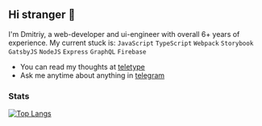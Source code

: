 ## Hi stranger 👋

I'm Dmitriy, a web-developer and ui-engineer with overall 6+ years of experience. My current stuck is: `JavaScript` `TypeScript` `Webpack` `Storybook` `GatsbyJS` `NodeJS` `Express` `GraphQL` `Firebase`

- You can read my thoughts at [teletype](https://teletype.in/@boost)
- Ask me anytime about anything in [telegram](https://t.me/toastyboost)

### Stats

[![Top Langs](https://github-readme-stats.vercel.app/api/top-langs/?username=toastyboost&layout=compact)](https://github.com/anuraghazra/github-readme-stats)
